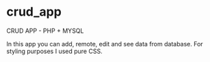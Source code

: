 # crud_app
CRUD APP - PHP + MYSQL

In this app you can add, remote, edit and see data from database.
For styling purposes I used pure CSS.
